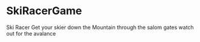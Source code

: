 # SkiRacerGame
Ski Racer Get your skier down the Mountain through the salom gates watch out for the avalance
